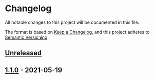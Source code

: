 # Changelog

All notable changes to this project will be documented in this file.

The format is based on [Keep a Changelog](https://keepachangelog.com/en/1.0.0/),
and this project adheres to [Semantic Versioning](https://semver.org/spec/v2.0.0.html).

## [Unreleased]

## [1.1.0] - 2021-05-19

[Unreleased]: https://github.com/mrmartineau/gh-release-experiments/compare/1.1.0...HEAD

[1.1.0]: https://github.com/mrmartineau/gh-release-experiments/compare/57cfd6e9137aa5893ac425a74fdb523e775d38cb...1.1.0
